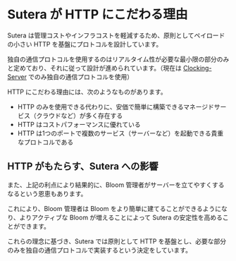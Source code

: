 # Sutera が HTTP にこだわる理由

Sutera は管理コストやインフラコストを軽減するため、原則としてペイロードの小さい HTTP を基盤にプロトコルを設計しています。

独自の通信プロトコルを使用するのはリアルタイム性が必要な最小限の部分のみと定めており、それに従って設計が進められています。（現在は [Clocking-Server](../clocking-server/clocking-server.md) でのみ独自の通信プロトコルを使用）

HTTP にこだわる理由には、次のようなものがあります。

- HTTP のみを使用できる代わりに、安価で簡単に構築できるマネージドサービス（クラウドなど）が多く存在する
- HTTP はコストパフォーマンスに優れている
- HTTP は1つのポートで複数のサービス（サーバーなど）を起動できる貴重なプロトコルである

## HTTP がもたらす、Sutera への影響

また、上記の利点により結果的に、Bloom 管理者がサーバーを立てやすくするなるという恩恵もあります。

これにより、Bloom 管理者は Bloom をより簡単に建てることができるようになり、よりアクティブな Bloom が増えることによって Sutera の安定性を高めることができます。

これらの理念に基づき、Sutera では原則として HTTP を基盤とし、必要な部分のみを独自の通信プロトコルで実装するという決定をしています。